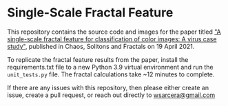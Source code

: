 # Single-Scale Fractal Feature
This repository contains the source code and images for the paper titled ["A single-scale fractal feature for classification of color images: A virus case study"](https://doi.org/10.1016/j.chaos.2021.110849),  published in Chaos, Solitons and Fractals on 19 April 2021.  

To replicate the fractal feature results from the paper, install the requirements.txt file to a new Python 3.9 virtual environment and run the `unit_tests.py` file.  The fractal calculations take ~12 minutes to complete.

If there are any issues with this repository, then please either create an issue, create a pull request, or reach out directly to wsarcera@gmail.com
